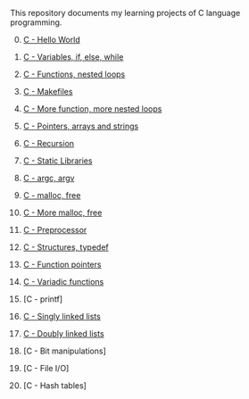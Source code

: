 This repository documents my learning projects of C language programming.

0. [C - Hello World](https://github.com/yichehnc/holbertonschool-low_level_programming/tree/main/hello_world)

1. [C - Variables, if, else, while](https://github.com/yichehnc/holbertonschool-low_level_programming/tree/main/variables_if_else_while)

2. [C - Functions, nested loops](https://github.com/yichehnc/holbertonschool-low_level_programming/tree/main/functions_nested_loops)

3. [C - Makefiles](https://github.com/yichehnc/holbertonschool-low_level_programming/tree/main/makefiles)

4. [C - More function, more nested loops](https://github.com/yichehnc/holbertonschool-low_level_programming/tree/main/more_functions_nested_loops)

5. [C - Pointers, arrays and strings](https://github.com/yichehnc/holbertonschool-low_level_programming/tree/main/pointers_arrays_strings)

6. [C - Recursion](https://github.com/yichehnc/holbertonschool-low_level_programming/tree/main/recursion)

7. [C - Static Libraries](https://github.com/yichehnc/holbertonschool-low_level_programming/tree/main/static_libraries)

8. [C - argc, argv](https://github.com/yichehnc/holbertonschool-low_level_programming/tree/main/argc_argv)

9. [C - malloc, free](https://github.com/yichehnc/holbertonschool-low_level_programming/tree/main/malloc_free)

10. [C - More malloc, free](https://github.com/yichehnc/holbertonschool-low_level_programming/tree/main/more_malloc_free)

11. [C - Preprocessor](https://github.com/yichehnc/holbertonschool-low_level_programming/tree/main/preprocessor)

12. [C - Structures, typedef](https://github.com/yichehnc/holbertonschool-low_level_programming/tree/main/structures_typedef)

13. [C - Function pointers](https://github.com/yichehnc/holbertonschool-low_level_programming/tree/main/function_pointers)

14. [C - Variadic functions](https://github.com/yichehnc/holbertonschool-low_level_programming/tree/main/variadic_functions)

15. [C - printf]

16. [C - Singly linked lists](https://github.com/yichehnc/holbertonschool-low_level_programming/tree/main/singly_linked_lists)

17. [C - Doubly linked lists](https://github.com/yichehnc/holbertonschool-low_level_programming/tree/main/doubly_linked_lists)

18. [C - Bit manipulations]

19. [C - File I/O]

20. [C - Hash tables]

